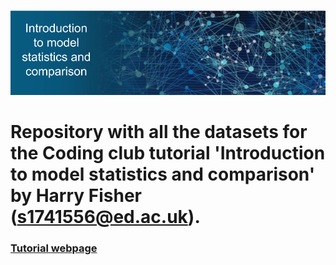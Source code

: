 ![Banner.png](Banner.png)

# Repository with all the datasets for the Coding club tutorial 'Introduction to model statistics and comparison' by Harry Fisher (s1741556@ed.ac.uk).

### [Tutorial webpage](https://eddatascienceees.github.io/tutorial-Harryfisher1/)
